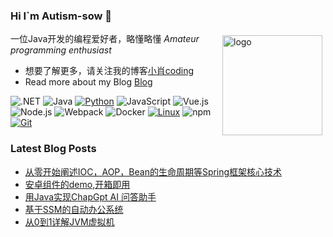 ### Hi I`m Autism-sow 👋

<img src="https://github-readme-stats-git-masterrstaa-rickstaa.vercel.app/api?username=Autism-sow&&show_icons=true&theme=default" alt="logo" height="160" align="right" style="margin: 5px; margin-bottom: 20px;" />

一位Java开发的编程爱好者，略懂略懂 *Amateur programming enthusiast*

- 想要了解更多，请关注我的博客[小肖coding](http://autism1225.top/)
- Read more about my Blog [Blog](http://autism1225.top/)

![.NET](https://img.shields.io/badge/.NET-512BD4?style=flat-square&logo=C-Sharp&logoColor=ffffff)
![Java](https://img.shields.io/badge/-Java-007396?style=flat-square&logo=java&logoColor=ffffff)
[![Python](https://img.shields.io/badge/-Python-3776AB?style=flat-square&logo=python&logoColor=ffffff)](https://www.python.org/)
![JavaScript](https://img.shields.io/badge/JavaScript-F7DF1E?style=flat-square&logo=JavaScript&logoColor=ffffff)
![Vue.js](https://img.shields.io/badge/-Vue.js-4FC08D?style=flat-square&logo=Vue.js&logoColor=ffffff)
![Node.js](https://img.shields.io/badge/-Node.js-68A063?style=flat-square&logo=Node.js&logoColor=ffffff)
![Webpack](https://img.shields.io/badge/-Webpack-8DD6F9?style=flat-square&logo=webpack&logoColor=ffffff)
![Docker](https://img.shields.io/badge/Docker-2496ED?style=flat-square&logo=docker&logoColor=ffffff)
[![Linux](https://img.shields.io/badge/-Linux-333333?style=flat-square&logo=linux&logoColor=white)](https://www.linuxfoundation.org/)
![npm](https://img.shields.io/badge/-NPM-CB3837?style=flat-square&logo=npm&logoColor=white)
[![Git](https://img.shields.io/badge/-Git-f05032?style=flat-square&logo=git&logoColor=white)](https://git-scm.com/)


### Latest Blog Posts
 
<!-- BLOG-POST-LIST:START -->
- [从零开始阐述IOC，AOP，Bean的生命周期等Spring框架核心技术](https://github.com/Autism-sow/samll-spring/tree/master)
- [安卓组件的demo,开箱即用](https://github.com/Autism-sow/Android-demo)
- [用Java实现ChapGpt AI 问答助手](https://github.com/Autism-sow/chatgpt-api)
- [基于SSM的自动办公系统](https://github.com/Autism-sow/autism-oa-parent)
- [从0到1详解JVM虚拟机](https://github.com/Autism-sow/JvmDemo/tree/master)
<!-- BLOG-POST-LIST:END -->

